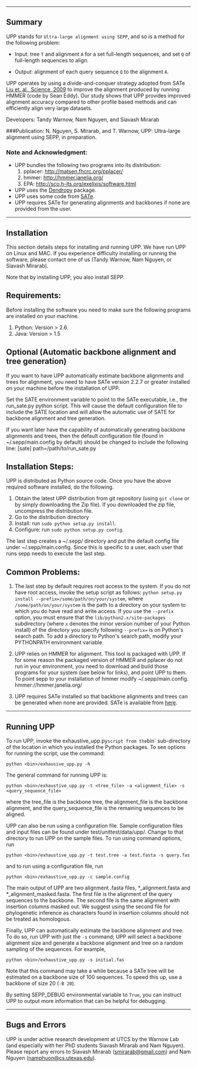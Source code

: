 ------------------------------------
Summary
------------------------------------

UPP stands for `Ultra-large alignment using SEPP`, and so is a method for the following problem:

- Input: tree `T` and alignment `A` for a set full-length sequences, and set `Q` of full-length sequences to align.

- Output: alignment of each query sequence `Q` to the alignment `A`.

UPP operates by using a divide-and-conquer strategy adopted from SATe [Liu et. al., Science, 2009](http://www.sciencemag.org/content/324/5934/1561.abstract) to improve the alignment produced by running HMMER (code by Sean Eddy). Our study shows that UPP provides improved alignment accuracy compared to other profile based methods and can efficiently align very large datasets.

Developers: Tandy Warnow, Nam Nguyen, and Siavash Mirarab

###Publication:
N. Nguyen, S. Mirarab, and T. Warnow, UPP: Ultra-large alignment using SEPP, in preparation.

### Note and Acknowledgment: 
- UPP bundles the following two programs into its distribution:
  1. pplacer: http://matsen.fhcrc.org/pplacer/
  2. hmmer: http://hmmer.janelia.org/
  3. EPA: http://sco.h-its.org/exelixis/software.html
- UPP uses the [Dendropy](http://pythonhosted.org/DendroPy/) package. 
- UPP uses some code from [SATe](http://phylo.bio.ku.edu/software/sate/sate.html).
- UPP requires SATe for generating alignments and backbones if none are provided from the user.

-------------------------------------
Installation
-------------------------------------
This section details steps for installing and running UPP. We have run UPP on Linux and MAC. If you experience difficulty installing or running the software, please contact one of us (Tandy Warnow, Nam Nguyen, or Siavash Mirarab).

Note that by installing UPP, you also install SEPP.

Requirements:
-------------------
Before installing the software you need to make sure the following programs are installed on your machine.

1. Python: Version > 2.6. 
2. Java: Version > 1.5

Optional (Automatic backbone alignment and tree generation)
-------------------
If you want to have UPP automatically estimate backbone alignments and trees for alignment, you need to have SATe version 2.2.7 or greater installed on your machine before the installation of UPP.

Set the SATE environment variable to point to the SATe executable, i.e., the run_sate.py python script.  This will cause the default configuration file to include the SATE location and will allow the automatic use of SATE for backbone alignment and tree generation.

If you want later have the capability of automatically generating backbone alignments and trees, then the default configuration file (found in ~/.sepp/main.config by default) should be changed to include the following line:
[sate]
path=/path/to/run_sate.py


Installation Steps:
-------------------
UPP is distributed as Python source code. Once you have the above required software installed, do the following. 

1. Obtain the latest UPP distribution from git repository (using `git clone` or by simply downloading the Zip file). If you downloaded the zip file, uncompress the distribution file.
2. Go to the distribution directory
3. Install: run `sudo python setup.py install`. 
4. Configure: run `sudo python setup.py config`. 

The last step creates a ~/.sepp/ directory and put the default config file under ~/.sepp/main.config. Since this is specific to a user, each user that runs sepp needs to execute the last step. 

Common Problems:
-------------------
1. The last step by default requires root access to the system. If you do not have root access, invoke the setup script as follows: `python setup.py install --prefix=/some/path/on/your/system`, where `/some/path/on/your/system` is the path to a directory on your system to which you do have read and write access. If you use the `--prefix` option, you must ensure that the `lib/python2.x/site-packages` subdirectory (where `x` denotes the minor version number of your Python install) of the directory you specify following `--prefix=` is on Python's search path. To add a directory to Python's search path, modify your PYTHONPATH environment variable.

2. UPP relies on HMMER for alignment. This tool is packaged with UPP. If for some reason the packaged version of HMMER and pplacer do not run in your environment, you need to download and build those programs for your system (see below for links), and point UPP to them. To point sepp to your installation of hmmer modify ~/.sepp/main.config. 
   hmmer://hmmer.janelia.org/

3. UPP requires SATe installed so that backbone alignments and trees can be generated when none are provided.  SATe is available from [here](http://phylo.bio.ku.edu/software/sate/sate.html).

---------------------------------------------
Running UPP
---------------------------------------------
To run UPP, invoke the exhaustive_upp.py` script from the `bin` sub-directory of the location in which you installed the Python packages. To see options for running the script, use the command:

`python <bin>/exhausive_upp.py -h`

The general command for running UPP is:

`python <bin>/exhaustive_upp.py -t <tree_file> -a <alignment_file> -s <query_sequence_file>`

where the tree_file is the backbone tree, the alignment_file is the backbone alignment, and the query_sequence_file is the remaining sequences to be aligned.

UPP can also be run using a configuration file. Sample configuration files and input files can be found under test/unittest/data/upp/. Change to that directory to run UPP on the sample files. To run using command options, run

`python <bin>/exhaustive_upp.py -t test.tree -a test.fasta -s query.fas`

and to run using a configuration file, run

`python <bin>/exhaustive_upp.py -c sample.config`

The main output of UPP are two alignment .fasta files, *_alignment.fasta and *_alignment_masked.fasta.  The first file is the alignment of the query sequences to the backbone.  The second file is the same alignment with insertion columns masked out.  We suggest using the second file for phylogenetic inference as characters found in insertion columns should not be treated as homologous. 

Finally, UPP can automatically estimate the backbone alignment and tree.  To do so, run UPP with just the `-s` command; UPP will select a backbone alignment size and generate a backbone alignment and tree on a random sampling of the sequences.  For example, 

`python <bin>/exhaustive_upp.py -s initial.fas`

Note that this command may take a while because a SATe tree will be estimated on a backbone size of 100 sequences.  To speed this up, use a backbone of size 20 (`-B 20`).

By setting SEPP_DEBUG environmental variable to `True`, you can instruct UPP to output more information that can be helpful for debugging.  

---------------------------------------------
Bugs and Errors
---------------------------------------------
UPP is under active research development at UTCS by the Warnow Lab (and especially with her PhD students Siavash Mirarab and Nam Nguyen). Please report any errors to Siavash Mirarab (smirarab@gmail.com) and Nam Nguyen (namphuon@cs.utexas.edu).

